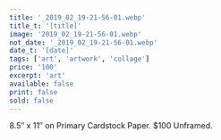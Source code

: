```yaml
---
title: '_2019_02_19-21-56-01.webp'
title_t: '[title]'
image: '2019_02_19-21-56-01.webp'
not_date: '_2019_02_19-21-56-01.webp'
date_t: '[date]'
tags: ['art', 'artwork', 'collage']
price: '100'
excerpt: 'art'
available: false
print: false
sold: false
---
```



8.5″ x 11″ on Primary Cardstock Paper.
$100 Unframed.
